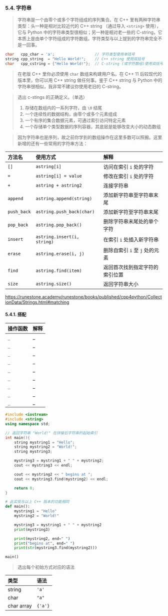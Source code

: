
### 5.4. 字符串
> 字符串是一个由零个或多个字符组成的序列集合。在 C++ 里有两种字符串类型：头一种是相对比较近代的 C++ string （通过导入 `<string>` 使用），它与 Python 中的字符串类型很相似；另一种是相对老一些的 C-string，它本质上是由单个字符组成的字符数组。字符类型与以上提到的字符串完全不是一回事。
```cpp
char   cpp_char = 'a';                  // 字符类型使用单括号
string cpp_string  = "Hello World!";    // C++ string 使用双括号
char   cpp_cstring = {"Hello World!"};  // C-string (或字符数组)使用双括号
```

> 在老版 C++ 里你必须使用 `char` 数组来构建用户名。在 C++ 11 后较现代的版本里，你可以用 C++ string 做任何事。鉴于 C++ string 与 Python 中的字符串很相似，我非常不建议你使用老旧的 C-string。

> 选出 c-stings 的正确定义。（单选）
>
> 1. 存储在数组内的一系列字符，由 `\0` 结尾
> 2. 一个连续性的数据结构，由零个或多个元素组成
> 3. 一个有序的集合数据元素，可通过索引访问特定元素
> 4. 一个存储单个类型数据的序列容器，其底层是能够改变大小的动态数组

> 因为字符串也是序列，故之前你学到的数组操作在这里多数可以照搬。这里新增的还有一些常用的字符串方法：
>
| 方法名      | 使用方式                    | 解释                           |
| :---------- | :-------------------------- | :----------------------------- |
| `[]`        | `astring[i]`                | 访问在索引 `i` 处的字符        |
| `=`         | `astring[i] = value`        | 修改在索引 `i` 处的字符        |
| `+`         | `astring + astring2`        | 连接字符串                     |
| `append`    | `astring.append(string)`    | 添加新字符串至字符串末尾       |
| `push_back` | `astring.push_back(char)`   | 添加新字符至字符串末尾         |
| `pop_back`  | `astring.pop_back()`        | 删除字符串末尾处的单个字符     |
| `insert`    | `astring.insert(i, string)` | 在索引 `i` 处插入新字符串      |
| `erase`     | `astring.erase(i, j)`       | 删除自索引 `i` 至 `j` 处的元素 |
| `find`      | `astring.find(item)`        | 返回首次找到指定字符的索引位置 |
| `size`      | `astring.size()`            | 返回字符串大小                 |

https://runestone.academy/runestone/books/published/cpp4python/CollectionData/Strings.html#matching
#### 5.4.1. 搭配
| 操作函数 | 解释 |
| :------- | :--- |
| `_`      | _    |
| `_`      | _    |
| `_`      | _    |
| `_`      | _    |
| `_`      | _    |
| `_`      | _    |
| `_`      | _    |
| `_`      | _    |
| `_`      | _    |

```cpp
#include <iostream>
#include <string>
using namespace std;

// 返回字符串 "World!" 在拼接后字符串的起始索引
int main(){
    string mystring1 = "Hello";
    string mystring2 = "World!";
    string mystring3;

    mystring3 = mystring1 + " " + mystring2;
    cout << mystring3 << endl;

    cout << mystring2 << " begins at ";
    cout << mystring3.find(mystring2) << endl;

    return 0;
}
```
```python
# 此实现与以上 C++ 版本的功能相同
def main():
    mystring1 = "Hello"
    mystring2 = "World!"

    mystring3 = mystring1 + " " + mystring2
    print(mystring3)

    print(mystring2, end=" ")
    print("begins at", end=" ")
    print(str(mystring3.find(mystring2)))

main()
```

> 选出每个初始方式对应的语法
>
| 类型       | 语法    |
| :--------- | :------ |
| string     | `'a'`   |
| char       | `"a"`   |
| char array | `{'a'}` |
